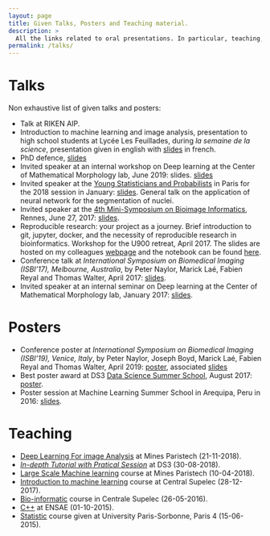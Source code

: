 ```yaml
---
layout: page
title: Given Talks, Posters and Teaching material.
description: >
  All the links related to oral presentations. In particular, teaching, talks and posters.
permalink: /talks/
---
```


# Talks
Non exhaustive list of given talks and posters: 
- Talk at RIKEN AIP.
- Introduction to machine learning and image analysis, presentation to high school students at Lycée Les Feuillades, during *la semaine de la science*, presentation given in english with [slides](http://members.cbio.mines-paristech.fr/~pnaylor/talks/NaylorP_Montpellier_presentation.pdf) in french.
- PhD defence, [slides](http://members.cbio.mines-paristech.fr/~pnaylor/Downloads/PNaylor_defence.pdf)
- Invited speaker at an internal workshop on Deep learning at the Center of Mathematical Morphology lab, June 2019: slides. [slides](http://members.cbio.mines-paristech.fr/~pnaylor/talks/fontainebleau_DL_workshop_presentation.pdf)
- Invited speaker at the [Young Statisticians and Probabilists](https://www.sfds.asso.fr/fr/jeunes_statisticiens/manifestations/journees_ysp/564-accueil_ysp/) in Paris for the 2018 session in January: [slides](http://members.cbio.mines-paristech.fr/~pnaylor/talks/DeepNeuralNetworksForNucleiSegmentationIntro.pdf). General talk on the application of neural network for the segmentation of nuclei.
- Invited speaker at the [4th Mini-Symposium on Bioimage Informatics](https://france-bioimaging.org/fbi-special-events/4th-mini-symposium-on-bioimage-informatics/), Rennes, June 27, 2017: [slides](http://members.cbio.mines-paristech.fr/~pnaylor/talks/MiniSymposiumRennes2017.pdf).
- Reproducible research: your project as a journey. Brief introduction to git, jupyter, docker, and the necessity of reproducible research in bioinformatics. Workshop for the U900 retreat, April 2017. The slides are hosted on my colleagues [webpage](http://hclimente.eu/) and the notebook can be found [here](https://github.com/PeterJackNaylor/ReproducibleResearch/blob/master/Jupyter%20notebooks.ipynb).
- Conference talk at *International Symposium on Biomedical Imaging (ISBI’17), Melbourne, Australia*, by Peter Naylor, Marick Laé, Fabien Reyal and Thomas Walter, April 2017: [slides](http://members.cbio.mines-paristech.fr/~pnaylor/talks/IsbiConference2017.pdf).
- Invited speaker at an internal seminar on Deep learning at the Center of Mathematical Morphology lab, January 2017: [slides](http://members.cbio.mines-paristech.fr/~pnaylor/talks/CMM_InternalSeminar2017.pdf).

# Posters
- Conference poster at *International Symposium on Biomedical Imaging (ISBI’19), Venice, Italy*, by Peter Naylor, Joseph Boyd, Marick Laé, Fabien Reyal and Thomas Walter, April 2019: [poster](http://members.cbio.mines-paristech.fr/~pnaylor/posters/isbi2019_poster.pdf), associated [slides](http://members.cbio.mines-paristech.fr/~pnaylor/talks/isbi2019_presentation.pdf)
- Best poster award at DS3 [Data Science Summer School](http://www.ds3-datascience-polytechnique.fr), August 2017: [poster](http://members.cbio.mines-paristech.fr/~pnaylor/posters/Poster_DS3_2017.pdf).
- Poster session at Machine Learning Summer School in Arequipa, Peru in 2016: [slides](http://members.cbio.mines-paristech.fr/~pnaylor/Downloads/PosterMLSS2016.pdf).


# Teaching
- [Deep Learning For image Analysis](/talks/dlfia) at Mines Paristech (21-11-2018).
- [*In-depth Tutorial with Pratical Session*](/talks/ds3) at DS3 (30-08-2018).
- [Large Scale Machine learning](/talks/lsml) course at Mines Paristech (10-04-2018).
- [Introduction to machine learning](/talks/intro-ml) course at Central Supelec (28-12-2017).
- [Bio-informatic](/talks/bioinfo) course in Centrale Supelec (26-05-2016).
- [C++](talks/cplusplus) at ENSAE (01-10-2015).
- [Statistic](/talks/cours_sociologie) course given at University Paris-Sorbonne, Paris 4 (15-06-2015).

